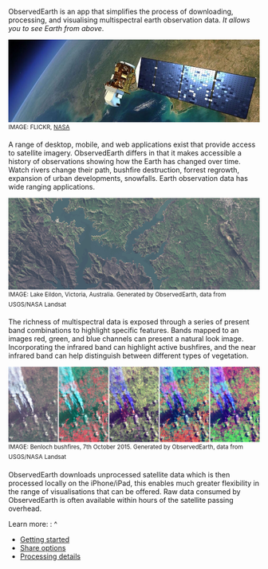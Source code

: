 ObservedEarth is an app that simplifies the process of downloading, processing, and visualising multispectral earth observation data. *It allows you to see Earth from above*.

![Landsat8](img/landsat8crop.jpeg)
<sup>IMAGE: FLICKR, [NASA](http://www.nasa.gov/goddard)</sup>

A range of desktop, mobile, and web applications exist that provide access to satellite imagery. ObservedEarth differs in that it makes accessible a history of observations showing how the Earth has changed over time. Watch rivers change their path, bushfire destruction, forrest regrowth, expansion of urban developments, snowfalls. Earth observation data has wide ranging applications.

![Lake Eildon](img/LakeEildon.gif)
<sup>IMAGE: Lake Eildon, Victoria, Australia. Generated by ObservedEarth, data from USGS/NASA Landsat</sup>

The richness of multispectral data is exposed through a series of present band combinations to highlight specific features. Bands mapped to an images red, green, and blue channels can present a natural look image. Incorporating the infrared band can highlight active bushfires, and the near infrared band can help distinguish between different types of vegetation.

![Benloch Landsat8 band combinations](img/bandcombinations_small.png)
<sup>IMAGE: Benloch bushfires, 7th October 2015. Generated by ObservedEarth, data from USGS/NASA Landsat</sup>

ObservedEarth downloads unprocessed satellite data which is then processed locally on the iPhone/iPad, this enables much greater flexibility in the range of visualisations that can be offered. Raw data consumed by ObservedEarth is often available within hours of the satellite passing overhead.



Learn more:
: ^
* [Getting started](gettingstarted)
* [Share options](sharing)
* [Processing details](processing)
